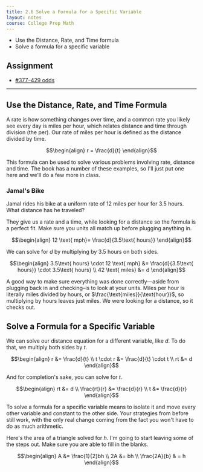```yaml
---
title: 2.6 Solve a Formula for a Specific Variable
layout: notes
course: College Prep Math
---
```


- Use the Distance, Rate, and Time formula
- Solve a formula for a specific variable

## Assignment

- [#377–429 odds](https://openstax.org/books/elementary-algebra-2e/pages/2-6-solve-a-formula-for-a-specific-variable#fs-id1168345461793)

---

## Use the Distance, Rate, and Time Formula

A rate is how something changes over time, and a common rate you likely see every day is miles per hour, which relates distance and time through division (the per). Our rate of miles per hour is defined as the distance divided by time.

$$\begin{align}
r = \frac{d}{t}
\end{align}$$

This formula can be used to solve various problems involving rate, distance and time. The book has a number of these examples, so I'll just put one here and we'll do a few more in class.

### Jamal's Bike

Jamal rides his bike at a uniform rate of $12$ miles per hour for $3.5$ hours. What distance has he traveled?

They give us a rate and a time, while looking for a distance so the formula is a perfect fit. Make sure you units all match up before plugging anything in.

$$\begin{align}
12 \text{ mph}= \frac{d}{3.5\text{ hours}}
\end{align}$$

We can solve for $d$ by multiplying by $3.5 \text{ hours}$ on both sides.

$$\begin{align}
3.5\text{ hours} \cdot 12 \text{ mph} &= \frac{d}{3.5\text{ hours}} \cdot 3.5\text{ hours} \\
42 \text{ miles} &= d
\end{align}$$

A good way to make sure everything was done correctly—aside from plugging back in and checking–is to look at your units. Miles per hour is literally miles divided by hours, or $\frac{\text{miles}}{\text{hour}}$, so multiplying by $\text{hours}$ leaves just $\text{miles}$. We were looking for a distance, so it checks out.

## Solve a Formula for a Specific Variable

We can solve our distance equation for a different variable, like $d$. To do that, we multiply both sides by $t$.

$$\begin{align}
r &= \frac{d}{t} \\
t \cdot r &= \frac{d}{t} \cdot t \\
rt &= d
\end{align}$$

And for completion's sake, you can solve for $t$.

$$\begin{align}
rt &= d \\
\frac{rt}{r} &= \frac{d}{r} \\
t &= \frac{d}{r}
\end{align}$$

To solve a formula for a specific variable means to isolate it and move every other variable and constant to the other side. Your strategies from before still work, with the only real change coming from the fact you won't have to do as much arithmetic.

Here's the area of a triangle solved for $h$. I'm going to start leaving some of the steps out. Make sure you are able to fill in the blanks.

$$\begin{align}
A &= \frac{1}{2}bh \\
2A &= bh \\
\frac{2A}{b} & = h
\end{align}$$
